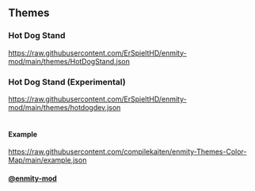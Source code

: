 ## Themes

### Hot Dog Stand
https://raw.githubusercontent.com/ErSpieltHD/enmity-mod/main/themes/HotDogStand.json
<br>
### Hot Dog Stand (Experimental)
https://raw.githubusercontent.com/ErSpieltHD/enmity-mod/main/themes/hotdogdev.json
<br><br>
#### Example
https://raw.githubusercontent.com/compilekaiten/enmity-Themes-Color-Map/main/example.json
<br>
#### [@enmity-mod](https://github.com/enmity-mod)
